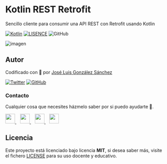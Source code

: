 # Kotlin REST Retrofit
Sencillo cliente para consumir una API REST con Retrofit usando Kotlin

[![Kotlin](https://img.shields.io/badge/Code-Kotlin-blueviolet)](https://kotlinlang.org/)
[![LISENCE](https://img.shields.io/badge/Lisence-MIT-green)]()
![GitHub](https://img.shields.io/github/last-commit/joseluisgs/Kotlin-REST-Retrofit)


![imagen](https://www.adesso-mobile.de/wp-content/uploads/2021/02/kotlin-einfu%CC%88hrung.jpg)


## Autor

Codificado con :sparkling_heart: por [José Luis González Sánchez](https://twitter.com/joseluisgonsan)

[![Twitter](https://img.shields.io/twitter/follow/joseluisgonsan?style=social)](https://twitter.com/joseluisgonsan)
[![GitHub](https://img.shields.io/github/followers/joseluisgs?style=social)](https://github.com/joseluisgs)

### Contacto
<p>
  Cualquier cosa que necesites házmelo saber por si puedo ayudarte 💬.
</p>
<p>
    <a href="https://twitter.com/joseluisgonsan" target="_blank">
        <img src="https://i.imgur.com/U4Uiaef.png" 
    height="30">
    </a> &nbsp;&nbsp;
    <a href="https://github.com/joseluisgs" target="_blank">
        <img src="https://distreau.com/github.svg" 
    height="30">
    </a> &nbsp;&nbsp;
    <a href="https://www.linkedin.com/in/joseluisgonsan" target="_blank">
        <img src="https://upload.wikimedia.org/wikipedia/commons/thumb/c/ca/LinkedIn_logo_initials.png/768px-LinkedIn_logo_initials.png" 
    height="30">
    </a>  &nbsp;&nbsp;
    <a href="https://joseluisgs.github.io/" target="_blank">
        <img src="https://joseluisgs.github.io/favicon.png" 
    height="30">
    </a>
</p>


## Licencia

Este proyecto está licenciado bajo licencia **MIT**, si desea saber más, visite el fichero [LICENSE](./LICENSE) para su uso docente y educativo.